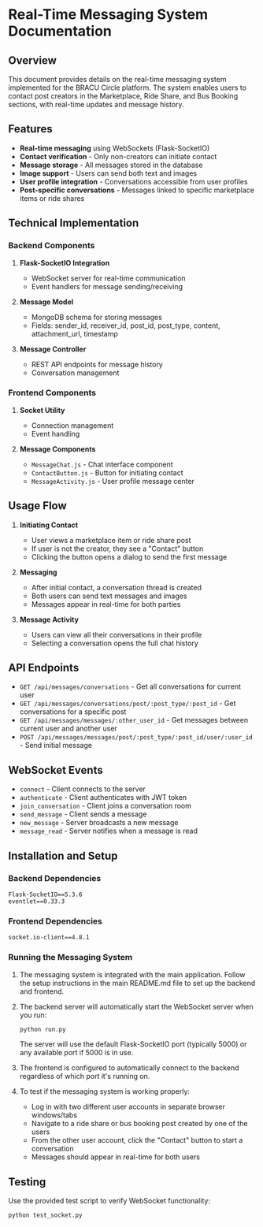 # Real-Time Messaging System Documentation

## Overview

This document provides details on the real-time messaging system implemented for the BRACU Circle platform. The system enables users to contact post creators in the Marketplace, Ride Share, and Bus Booking sections, with real-time updates and message history.

## Features

- **Real-time messaging** using WebSockets (Flask-SocketIO)
- **Contact verification** - Only non-creators can initiate contact
- **Message storage** - All messages stored in the database
- **Image support** - Users can send both text and images
- **User profile integration** - Conversations accessible from user profiles
- **Post-specific conversations** - Messages linked to specific marketplace items or ride shares

## Technical Implementation

### Backend Components

1. **Flask-SocketIO Integration**
   - WebSocket server for real-time communication
   - Event handlers for message sending/receiving

2. **Message Model**
   - MongoDB schema for storing messages
   - Fields: sender_id, receiver_id, post_id, post_type, content, attachment_url, timestamp

3. **Message Controller**
   - REST API endpoints for message history
   - Conversation management

### Frontend Components

1. **Socket Utility**
   - Connection management
   - Event handling

2. **Message Components**
   - `MessageChat.js` - Chat interface component
   - `ContactButton.js` - Button for initiating contact
   - `MessageActivity.js` - User profile message center

## Usage Flow

1. **Initiating Contact**
   - User views a marketplace item or ride share post
   - If user is not the creator, they see a "Contact" button
   - Clicking the button opens a dialog to send the first message

2. **Messaging**
   - After initial contact, a conversation thread is created
   - Both users can send text messages and images
   - Messages appear in real-time for both parties

3. **Message Activity**
   - Users can view all their conversations in their profile
   - Selecting a conversation opens the full chat history

## API Endpoints

- `GET /api/messages/conversations` - Get all conversations for current user
- `GET /api/messages/conversations/post/:post_type/:post_id` - Get conversations for a specific post
- `GET /api/messages/messages/:other_user_id` - Get messages between current user and another user
- `POST /api/messages/messages/post/:post_type/:post_id/user/:user_id` - Send initial message

## WebSocket Events

- `connect` - Client connects to the server
- `authenticate` - Client authenticates with JWT token
- `join_conversation` - Client joins a conversation room
- `send_message` - Client sends a message
- `new_message` - Server broadcasts a new message
- `message_read` - Server notifies when a message is read

## Installation and Setup

### Backend Dependencies

```
Flask-SocketIO==5.3.6
eventlet==0.33.3
```

### Frontend Dependencies

```
socket.io-client==4.8.1
```

### Running the Messaging System

1. The messaging system is integrated with the main application. Follow the setup instructions in the main README.md file to set up the backend and frontend.

2. The backend server will automatically start the WebSocket server when you run:
   ```bash
   python run.py
   ```
   The server will use the default Flask-SocketIO port (typically 5000) or any available port if 5000 is in use.

3. The frontend is configured to automatically connect to the backend regardless of which port it's running on.

4. To test if the messaging system is working properly:
   - Log in with two different user accounts in separate browser windows/tabs
   - Navigate to a ride share or bus booking post created by one of the users
   - From the other user account, click the "Contact" button to start a conversation
   - Messages should appear in real-time for both users

## Testing

Use the provided test script to verify WebSocket functionality:

```bash
python test_socket.py
```
